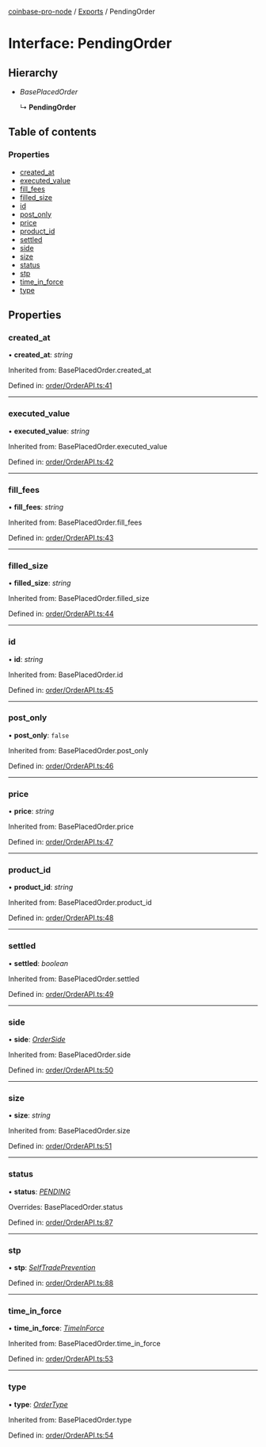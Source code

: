 [coinbase-pro-node](../README.md) / [Exports](../modules.md) / PendingOrder

# Interface: PendingOrder

## Hierarchy

- _BasePlacedOrder_

  ↳ **PendingOrder**

## Table of contents

### Properties

- [created_at](pendingorder.md#created_at)
- [executed_value](pendingorder.md#executed_value)
- [fill_fees](pendingorder.md#fill_fees)
- [filled_size](pendingorder.md#filled_size)
- [id](pendingorder.md#id)
- [post_only](pendingorder.md#post_only)
- [price](pendingorder.md#price)
- [product_id](pendingorder.md#product_id)
- [settled](pendingorder.md#settled)
- [side](pendingorder.md#side)
- [size](pendingorder.md#size)
- [status](pendingorder.md#status)
- [stp](pendingorder.md#stp)
- [time_in_force](pendingorder.md#time_in_force)
- [type](pendingorder.md#type)

## Properties

### created_at

• **created_at**: _string_

Inherited from: BasePlacedOrder.created_at

Defined in: [order/OrderAPI.ts:41](https://github.com/bennycode/coinbase-pro-node/blob/a2d34d0/src/order/OrderAPI.ts#L41)

---

### executed_value

• **executed_value**: _string_

Inherited from: BasePlacedOrder.executed_value

Defined in: [order/OrderAPI.ts:42](https://github.com/bennycode/coinbase-pro-node/blob/a2d34d0/src/order/OrderAPI.ts#L42)

---

### fill_fees

• **fill_fees**: _string_

Inherited from: BasePlacedOrder.fill_fees

Defined in: [order/OrderAPI.ts:43](https://github.com/bennycode/coinbase-pro-node/blob/a2d34d0/src/order/OrderAPI.ts#L43)

---

### filled_size

• **filled_size**: _string_

Inherited from: BasePlacedOrder.filled_size

Defined in: [order/OrderAPI.ts:44](https://github.com/bennycode/coinbase-pro-node/blob/a2d34d0/src/order/OrderAPI.ts#L44)

---

### id

• **id**: _string_

Inherited from: BasePlacedOrder.id

Defined in: [order/OrderAPI.ts:45](https://github.com/bennycode/coinbase-pro-node/blob/a2d34d0/src/order/OrderAPI.ts#L45)

---

### post_only

• **post_only**: `false`

Inherited from: BasePlacedOrder.post_only

Defined in: [order/OrderAPI.ts:46](https://github.com/bennycode/coinbase-pro-node/blob/a2d34d0/src/order/OrderAPI.ts#L46)

---

### price

• **price**: _string_

Inherited from: BasePlacedOrder.price

Defined in: [order/OrderAPI.ts:47](https://github.com/bennycode/coinbase-pro-node/blob/a2d34d0/src/order/OrderAPI.ts#L47)

---

### product_id

• **product_id**: _string_

Inherited from: BasePlacedOrder.product_id

Defined in: [order/OrderAPI.ts:48](https://github.com/bennycode/coinbase-pro-node/blob/a2d34d0/src/order/OrderAPI.ts#L48)

---

### settled

• **settled**: _boolean_

Inherited from: BasePlacedOrder.settled

Defined in: [order/OrderAPI.ts:49](https://github.com/bennycode/coinbase-pro-node/blob/a2d34d0/src/order/OrderAPI.ts#L49)

---

### side

• **side**: [_OrderSide_](../enums/orderside.md)

Inherited from: BasePlacedOrder.side

Defined in: [order/OrderAPI.ts:50](https://github.com/bennycode/coinbase-pro-node/blob/a2d34d0/src/order/OrderAPI.ts#L50)

---

### size

• **size**: _string_

Inherited from: BasePlacedOrder.size

Defined in: [order/OrderAPI.ts:51](https://github.com/bennycode/coinbase-pro-node/blob/a2d34d0/src/order/OrderAPI.ts#L51)

---

### status

• **status**: [_PENDING_](../enums/orderstatus.md#pending)

Overrides: BasePlacedOrder.status

Defined in: [order/OrderAPI.ts:87](https://github.com/bennycode/coinbase-pro-node/blob/a2d34d0/src/order/OrderAPI.ts#L87)

---

### stp

• **stp**: [_SelfTradePrevention_](../enums/selftradeprevention.md)

Defined in: [order/OrderAPI.ts:88](https://github.com/bennycode/coinbase-pro-node/blob/a2d34d0/src/order/OrderAPI.ts#L88)

---

### time_in_force

• **time_in_force**: [_TimeInForce_](../enums/timeinforce.md)

Inherited from: BasePlacedOrder.time_in_force

Defined in: [order/OrderAPI.ts:53](https://github.com/bennycode/coinbase-pro-node/blob/a2d34d0/src/order/OrderAPI.ts#L53)

---

### type

• **type**: [_OrderType_](../enums/ordertype.md)

Inherited from: BasePlacedOrder.type

Defined in: [order/OrderAPI.ts:54](https://github.com/bennycode/coinbase-pro-node/blob/a2d34d0/src/order/OrderAPI.ts#L54)
